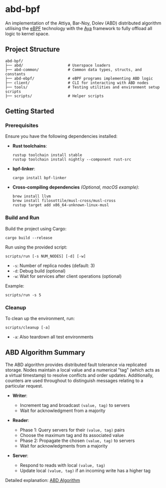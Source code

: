 # abd-bpf

An implementation of the Attiya, Bar-Noy, Dolev (ABD) distributed algorithm utilising the [eBPF](https://ebpf.io/) technology with the [Aya](https://aya-rs.dev/) framework to fully offload all logic to kernel space.

## Project Structure

```shell
abd-bpf/
├── abd/                    # Userspace loaders
├── abd-common/             # Common data types, structs, and constants
├── abd-ebpf/               # eBPF programs implementing ABD logic
├── client/                 # CLI for interacting with ABD nodes
├── tools/                  # Testing utilities and environment setup scripts
├── scripts/                # Helper scripts
```

## Getting Started

### Prerequisites

Ensure you have the following dependencies installed:

* **Rust toolchains**:

  ```shell
  rustup toolchain install stable
  rustup toolchain install nightly --component rust-src
  ```

* **bpf-linker**:

  ```shell
  cargo install bpf-linker
  ```

* **Cross-compiling dependencies** *(Optional, macOS example)*:

  ```shell
  brew install llvm
  brew install filosottile/musl-cross/musl-cross
  rustup target add x86_64-unknown-linux-musl
  ```

### Build and Run

Build the project using Cargo:

```shell
cargo build --release
```

Run using the provided script:

```shell
scripts/run [-s NUM_NODES] [-d] [-w]
```

* `-s`: Number of replica nodes (default: 3)
* `-d`: Debug build (optional)
* `-w`: Wait for services after client operations (optional)

Example:

```shell
scripts/run -s 5
```

### Cleanup

To clean up the environment, run:

```shell
scripts/cleanup [-a]
```

* `-a`: Also teardown all test environments

## ABD Algorithm Summary

The ABD algorithm provides distributed fault tolerance via replicated storage. Nodes maintain a local value and a numerical "tag" (which acts as a virtual timestamp) to resolve conflicts and order updates. Additionally, counters are used throughout to distinguish messages relating to a particular request.

* **Writer**:

  * Increment tag and broadcast `(value, tag)` to servers
  * Wait for acknowledgment from a majority

* **Reader**:

  * Phase 1: Query servers for their `(value, tag)` pairs
  * Choose the maximum tag and its associated value
  * Phase 2: Propagate the chosen `(value, tag)` to servers
  * Wait for acknowledgments from a majority

* **Server**:

  * Respond to reads with local `(value, tag)`
  * Update local `(value, tag)` if an incoming write has a higher tag

Detailed explanation: [ABD Algorithm](https://cs.neea.dev/distributed/abd/)
